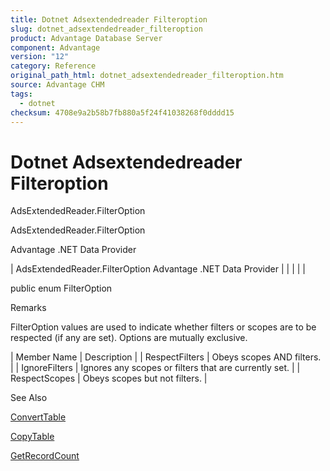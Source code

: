 ```yaml
---
title: Dotnet Adsextendedreader Filteroption
slug: dotnet_adsextendedreader_filteroption
product: Advantage Database Server
component: Advantage
version: "12"
category: Reference
original_path_html: dotnet_adsextendedreader_filteroption.htm
source: Advantage CHM
tags:
  - dotnet
checksum: 4708e9a2b58b7fb880a5f24f41038268f0dddd15
---
```


# Dotnet Adsextendedreader Filteroption

AdsExtendedReader.FilterOption

AdsExtendedReader.FilterOption

Advantage .NET Data Provider

| AdsExtendedReader.FilterOption  Advantage .NET Data Provider |  |  |  |  |

public enum FilterOption

Remarks

FilterOption values are used to indicate whether filters or scopes are to be respected (if any are set). Options are mutually exclusive.

| Member Name | Description |
| RespectFilters | Obeys scopes AND filters. |
| IgnoreFilters | Ignores any scopes or filters that are currently set. |
| RespectScopes | Obeys scopes but not filters. |

See Also

[ConvertTable](dotnet_adsextendedreader_converttable.md)

[CopyTable](dotnet_adsextendedreader_copytable.md)

[GetRecordCount](dotnet_adsextendedreader_getrecordcount.md)
